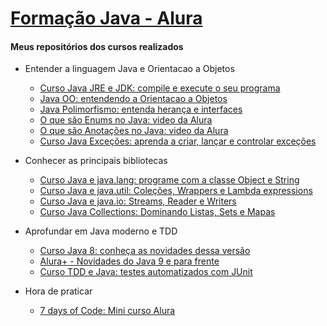 # [Formação Java - Alura](https://www.alura.com.br/formacao-java)

#### Meus repositórios dos cursos realizados    
* Entender a linguagem Java e Orientacao a Objetos
  - [Curso Java JRE e JDK: compile e execute o seu programa](https://github.com/wherculano/Java-Primeiros-Passos)
  - [Java OO: entendendo a Orientacao a Objetos](https://github.com/wherculano/Java-Introducao-a-Orientacao-a-Objetos)
  - [Java Polimorfismo: entenda herança e interfaces](https://github.com/wherculano/Java-Heranca-Interfaces-Polimorfismo)
  - [O que são Enums no Java: video da Alura](https://www.alura.com.br/videos/o-que-sao-enums-no-java--c81)
  - [O que são Anotações no Java: video da Alura](https://www.alura.com.br/videos/o-que-sao-anotacoes-no-java--c131)
  - [Curso Java Exceções: aprenda a criar, lançar e controlar exceções]()  
  
* Conhecer as principais bibliotecas
  - [Curso Java e java.lang: programe com a classe Object e String]()
  - [Curso Java e java.util: Coleções, Wrappers e Lambda expressions]()
  - [Curso Java e java.io: Streams, Reader e Writers]()
  - [Curso Java Collections: Dominando Listas, Sets e Mapas]()
  
 
* Aprofundar em Java moderno e TDD
  - [Curso Java 8: conheça as novidades dessa versão]()
  - [Alura+ - Novidades do Java 9 e para frente](https://www.alura.com.br/videos/novidades-do-java-9-e-para-frente-c228)
  - [Curso TDD e Java: testes automatizados com JUnit]()
  
 * Hora de praticar    
   - [7 days of Code: Mini curso Alura](https://7daysofcode.io/matricula/java)
 
